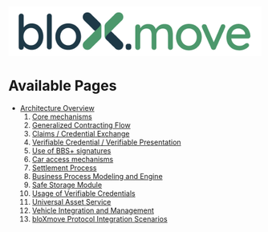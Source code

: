 ![This is an image](attachments/bloxmove_colour.png)
# Available Pages
 - [Architecture Overview](Architecture-Overview_4492492808.md)
   1. [Core mechanisms](Core-mechanisms_1593933450.md)
   2. [Generalized Contracting Flow](Generalized-Contracting-Flow_1575616272.md)
   3. [Claims / Credential Exchange](4493869070.md)
   4. [Verifiable Credential / Verifiable Presentation](4494458942.md)
   5. [Use of BBS+ signatures](4495769601.md)
   6. [Car access mechanisms](Car-access-mechanisms_1575517803.md)
   7. [Settlement Process](Settlement-Process_1555201666.md)
   8. [Business Process Modeling and Engine](Business-Process-Modeling-and-Engine_1656159887.md)
   9. [Safe Storage Module](Safe-Storage-Module_1812299375.md)
   10. [Usage of Verifiable Credentials](Usage-of-Verifiable-Credentials_2113502825.md
)
   11. [Universal Asset Service](Universal-Asset-Service_2234351276.md)
   12. [Vehicle Integration and Management](Vehicle-Integration-and-Management_2335342185.md)
   13. [bloXmove Protocol Integration Scenarios](bloXmove-Protocol-Integration-Scenarios_4438982941.md)
